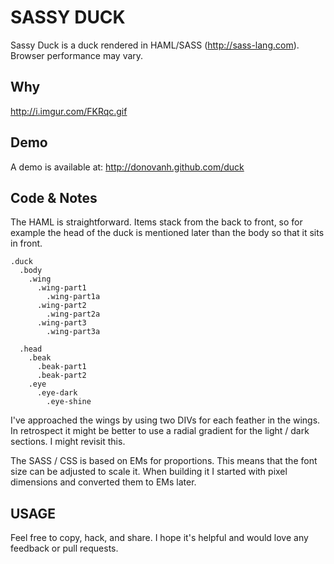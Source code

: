 SASSY DUCK
==========

Sassy Duck is a duck rendered in HAML/SASS (http://sass-lang.com). Browser performance may vary.

Why
---

http://i.imgur.com/FKRqc.gif

Demo
----

A demo is available at: http://donovanh.github.com/duck

Code & Notes
------------

The HAML is straightforward. Items stack from the back to front, so for example the head of the duck is mentioned later than the body so that it sits in front.

    .duck
      .body
        .wing
          .wing-part1
            .wing-part1a
          .wing-part2
            .wing-part2a
          .wing-part3
            .wing-part3a

      .head
        .beak
          .beak-part1
          .beak-part2
        .eye
          .eye-dark
            .eye-shine
            
I've approached the wings by using two DIVs for each feather in the wings. In retrospect it might be better to use a radial gradient for the light / dark sections. I might revisit this.

The SASS / CSS is based on EMs for proportions. This means that the font size can be adjusted to scale it. When building it I started with pixel dimensions and converted them to EMs later.

USAGE
-----

Feel free to copy, hack, and share. I hope it's helpful and would love any feedback or pull requests.

